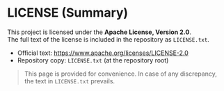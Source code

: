 # LICENSE (Summary)

This project is licensed under the **Apache License, Version 2.0**.  
The full text of the license is included in the repository as `LICENSE.txt`.

- Official text: https://www.apache.org/licenses/LICENSE-2.0  
- Repository copy: `LICENSE.txt` (at the repository root)

> This page is provided for convenience. In case of any discrepancy, the text in `LICENSE.txt` prevails.

